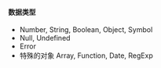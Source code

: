 #### 数据类型
* Number, String, Boolean, Object, Symbol
* Null, Undefined
* Error
* 特殊的对象 Array, Function, Date, RegExp
